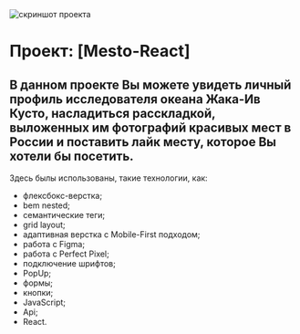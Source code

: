 <div>
  <img src="../images/mesto_react.png" alt="скриншот проекта">
</div>

# Проект: [Mesto-React]

## В данном проекте Вы можете увидеть личный профиль исследователя океана Жака-Ив Кусто, насладиться расскладкой, выложенных им фотографий красивых мест в России и поставить лайк месту, которое Вы хотели бы посетить.

Здесь былы использованы, такие технологии, как:

* флексбокс-верстка;
* bem nested;
* семантические теги;
* grid layout;
* адаптивная верстка с Mobile-First подходом;
* работа с Figma;
* работа с Perfect Pixel;
* подключение шрифтов;
* PopUp;
* формы;
* кнопки;
* JavaScript;
* Api;
* React.